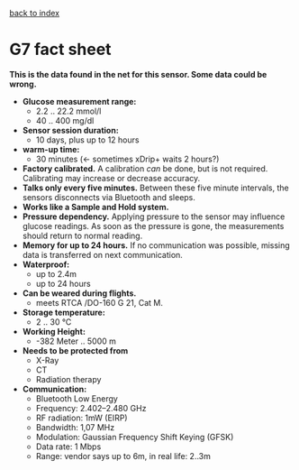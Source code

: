 [back to index](Index.md)
# G7 fact sheet

**This is the data found in the net for this sensor. Some data could be wrong.**

- **Glucose measurement range:**
  - 2.2 .. 22.2 mmol/l
  - 40 .. 400 mg/dl
- **Sensor session duration:**
  - 10 days, plus up to 12 hours
- **warm-up time:**
  - 30 minutes (<- sometimes xDrip+ waits 2 hours?)
- **Factory calibrated.**
  A calibration *can* be done, but is not required. Calibrating may increase or decrease accuracy.
- **Talks only every five minutes.**
  Between these five minute intervals, the sensors disconnects via Bluetooth and sleeps.
- **Works like a Sample and Hold system.**
- **Pressure dependency.**
  Applying pressure to the sensor may influence glucose readings. As soon as the pressure is gone, the measurements should return to normal reading.
- **Memory for up to 24 hours.**
  If no communication was possible, missing data is transferred on next communication.
- **Waterproof:**
  - up to 2.4m
  - up to 24 hours
- **Can be weared during flights.**
  - meets RTCA /DO-160 G 21, Cat M.
- **Storage temperature:**
  - 2 .. 30 °C
- **Working Height:**
  - -382 Meter .. 5000 m
- **Needs to be protected from**
   - X-Ray
   - CT
   - Radiation therapy
- **Communication:**
  - Bluetooth Low Energy
  - Frequency: 2.402–2.480 GHz
  - RF radiation: 1mW (EIRP)
  - Bandwidth: 1,07 MHz
  - Modulation: Gaussian Frequency Shift Keying (GFSK)
  - Data rate: 1 Mbps
  - Range: vendor says up to 6m, in real life: 2..3m

